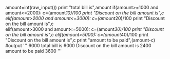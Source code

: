 
amount=int(raw_input())
print "total bill is",amount
if(amount>=1000 and amount<=2000):
  c=(amount*10)/100
  print "Discount on the bill amount is",c
elif(amount>2000 and amount<=3000):
  c=(amount*20)/100
  print "Discount on the bill amount is",c  
elif(amount>3000 and amount<=5000):
  c=(amount*30)/100
  print "Discount on the bill amount is",c
elif(amount>5000):
  c=(amount*40)/100
  print "Discount on the bill amount is",c
print "amount to be paid",(amount-c)
#output
'''
6000
total bill is 6000
Discount on the bill amount is 2400
amount to be paid 3600
'''
